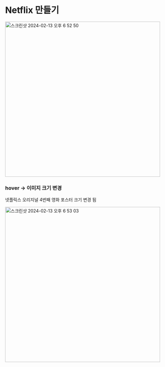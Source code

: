 # Netflix 만들기

<img width="500" alt="스크린샷 2024-02-13 오후 6 52 50" src="https://github.com/hanni66/SocialMedia-WEB-/assets/72500673/75195b58-3693-489b-a7b0-4801b5b7f9d6">

### hover -> 이미지 크기 변경 
넷플릭스 오리지널 4번째 영화 포스터 크기 변경 됨

<img width="500" alt="스크린샷 2024-02-13 오후 6 53 03" src="https://github.com/hanni66/SocialMedia-WEB-/assets/72500673/f6f96efb-82f3-4407-a944-584f07ccd8c0">
